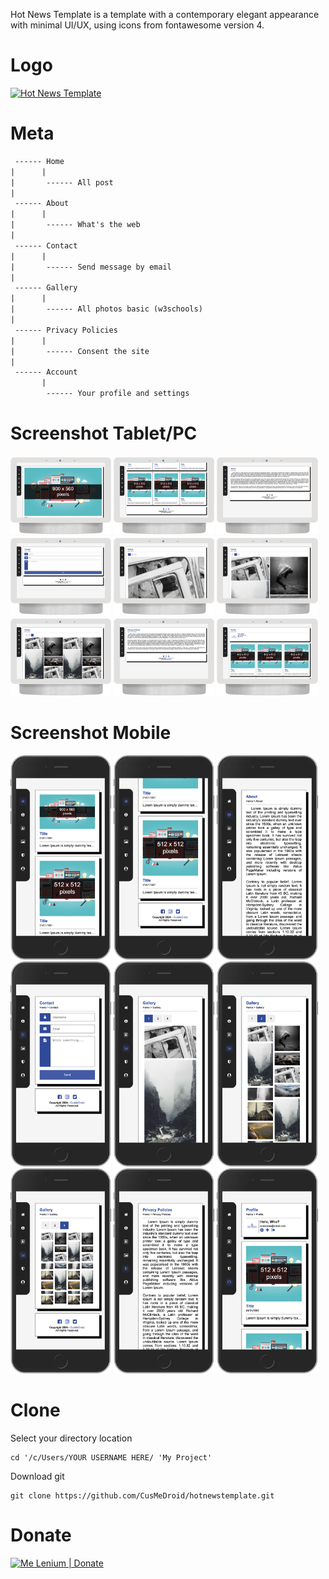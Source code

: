 Hot News Template is a template with a contemporary elegant appearance with minimal UI/UX, using icons from fontawesome version 4.

# Logo
[<img alt="Hot News Template" title="Hot News Template" width="30%" src="favicon.ico" />](favicon.ico)

# Meta
``` txt
 ------ Home
|      |
|       ------ All post
|
 ------ About
|      |
|       ------ What's the web
|
 ------ Contact
|      |
|       ------ Send message by email
|
 ------ Gallery
|      |
|       ------ All photos basic (w3schools)
|
 ------ Privacy Policies
|      |
|       ------ Consent the site
|
 ------ Account
       |
        ------ Your profile and settings
```

# Screenshot Tablet/PC
[<img alt="Hot News Template | Screenshot" title="Hot News Template | Screenshot" width="32%" src="assets/screenshot/tb001.png" />](assets/screenshot/tb001.png) [<img alt="Hot News Template | Screenshot" title="Hot News Template | Screenshot" width="32%" src="assets/screenshot/tb002.png" />](assets/screenshot/tb002.png) [<img alt="Hot News Template | Screenshot" title="Hot News Template | Screenshot" width="32%" src="assets/screenshot/tb003.png" />](assets/screenshot/tb003.png) [<img alt="Hot News Template | Screenshot" title="Hot News Template | Screenshot" width="32%" src="assets/screenshot/tb004.png" />](assets/screenshot/tb004.png) [<img alt="Hot News Template | Screenshot" title="Hot News Template | Screenshot" width="32%" src="assets/screenshot/tb005.png" />](assets/screenshot/tb005.png) [<img alt="Hot News Template | Screenshot" title="Hot News Template | Screenshot" width="32%" src="assets/screenshot/tb006.png" />](assets/screenshot/tb006.png) [<img alt="Hot News Template | Screenshot" title="Hot News Template | Screenshot" width="32%" src="assets/screenshot/tb007.png" />](assets/screenshot/tb007.png) [<img alt="Hot News Template | Screenshot" title="Hot News Template | Screenshot" width="32%" src="assets/screenshot/tb008.png" />](assets/screenshot/tb008.png) [<img alt="Hot News Template | Screenshot" title="Hot News Template | Screenshot" width="32%" src="assets/screenshot/tb009.png" />](assets/screenshot/tb009.png)

# Screenshot Mobile
[<img alt="Hot News Template | Screenshot" title="Hot News Template | Screenshot" width="32%" src="assets/screenshot/m001.png" />](assets/screenshot/m001.png) [<img alt="Hot News Template | Screenshot" title="Hot News Template | Screenshot" width="32%" src="assets/screenshot/m002.png" />](assets/screenshot/m002.png) [<img alt="Hot News Template | Screenshot" title="Hot News Template | Screenshot" width="32%" src="assets/screenshot/m003.png" />](assets/screenshot/m003.png) [<img alt="Hot News Template | Screenshot" title="Hot News Template | Screenshot" width="32%" src="assets/screenshot/m004.png" />](assets/screenshot/m004.png) [<img alt="Hot News Template | Screenshot" title="Hot News Template | Screenshot" width="32%" src="assets/screenshot/m005.png" />](assets/screenshot/m005.png) [<img alt="Hot News Template | Screenshot" title="Hot News Template | Screenshot" width="32%" src="assets/screenshot/m006.png" />](assets/screenshot/m006.png) [<img alt="Hot News Template | Screenshot" title="Hot News Template | Screenshot" width="32%" src="assets/screenshot/m007.png" />](assets/screenshot/m007.png) [<img alt="Hot News Template | Screenshot" title="Hot News Template | Screenshot" width="32%" src="assets/screenshot/m008.png" />](assets/screenshot/m008.png) [<img alt="Hot News Template | Screenshot" title="Hot News Template | Screenshot" width="32%" src="assets/screenshot/m009.png" />](assets/screenshot/m009.png)

# Clone
Select your directory location
```
cd '/c/Users/YOUR USERNAME HERE/ 'My Project'
```

Download git
```
git clone https://github.com/CusMeDroid/hotnewstemplate.git
```
# Donate
[<img alt="Me Lenium | Donate" title="Me Lenium | Donate" width="30%" src="https://tulsapopkids.org/wp-content/uploads/2018/04/paypal-donate-button-high-quality-png.png" />](https://paypal.me/iyortml)
